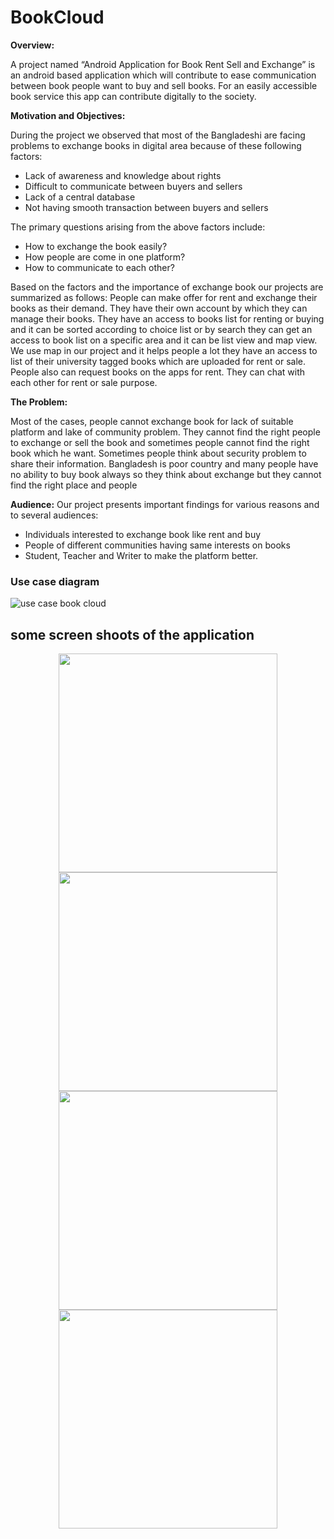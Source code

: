 # BookCloud

**Overview:**

A project named “Android Application for Book Rent Sell and Exchange” is an android based application which will contribute to ease communication between book people want to buy and sell books. For an easily accessible book service this app can contribute digitally to the society.


**Motivation and Objectives:**

During the project we observed that most of the Bangladeshi are facing problems to exchange books in digital area because of these following factors:
-	Lack of awareness and knowledge about rights
-	Difficult to communicate between buyers and sellers
-	Lack of a central database
-	Not having smooth transaction between buyers and sellers

The primary questions arising from the above factors include:
-	How to exchange the book easily? 
-	How people are come in one platform?
-	How to communicate to each other?

Based on the factors and the importance of exchange book our projects are summarized as follows:
People can make offer for rent and exchange their books as their demand. They have their own account by which they can manage their books. They have an access to books list for renting or buying and it can be sorted according to choice list or by search they can get an access to book list on a specific area and it can be list view and map view. We use map in our project and it helps people a lot they have an access to list of their university tagged books which are uploaded for rent or sale. People also can request books on the apps for rent. They can chat with each other for rent or sale purpose.

**The Problem:**

Most of the cases, people cannot exchange book for lack of suitable platform and lake of community problem. They cannot find the right people to exchange or sell the book and sometimes people cannot find the right book which he want. Sometimes people think about security problem to share their information. Bangladesh is poor country and many people have no ability to buy book always so they think about exchange but they cannot find the right place and people


**Audience:**
Our project presents important findings for various reasons and to several audiences:

-	Individuals interested to exchange book like rent and buy
- People of different communities having same interests on books 
-	Student, Teacher and Writer to make the platform better. 

### Use case diagram

![use case book cloud](https://user-images.githubusercontent.com/19855097/31169213-bcc94326-a919-11e7-8702-c4b54c0e1aae.png)

## some screen shoots of the application
<p align="center">
<img src="https://user-images.githubusercontent.com/19855097/31169358-243d4688-a91a-11e7-83b7-0d79b2615467.png" width="350"/>
<img src="https://user-images.githubusercontent.com/19855097/31169681-41b22566-a91b-11e7-8e25-c289a47b6f9c.png" width="350"/>
<img src="https://user-images.githubusercontent.com/19855097/31169776-96b0381e-a91b-11e7-92e5-de10e054e71b.png" width="350"/>
<img src="https://user-images.githubusercontent.com/19855097/31169855-e09d4d72-a91b-11e7-90e6-e6f66a9f9cab.png" width="350"/>
</p>
